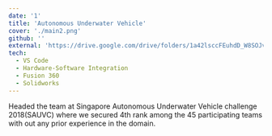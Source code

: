 ```yaml
---
date: '1'
title: 'Autonomous Underwater Vehicle'
cover: './main2.png'
github: ''
external: 'https://drive.google.com/drive/folders/1a42lsccFEuhdD_W8SOJvp-BQYFuk69CS?usp=share_link'
tech:
  - VS Code
  - Hardware-Software Integration
  - Fusion 360
  - Solidworks
---
```


Headed the team at Singapore Autonomous Underwater Vehicle challenge 2018(SAUVC) where we secured 4th rank among the 45 participating teams with out any prior experience in the domain.  
